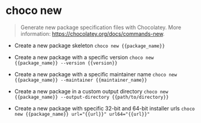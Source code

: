 # choco new
> Generate new package specification files with Chocolatey.
> More information: <https://chocolatey.org/docs/commands-new>.

- Create a new package skeleton
`choco new {{package_name}}`

- Create a new package with a specific version
`choco new {{package_name}} --version {{version}}`

- Create a new package with a specific maintainer name
`choco new {{package_name}} --maintainer {{maintainer_name}}`

- Create a new package in a custom output directory
`choco new {{package_name}} --output-directory {{path/to/directory}}`

- Create a new package with specific 32-bit and 64-bit installer urls
`choco new {{package_name}} url="{{url}}" url64="{{url}}"`
